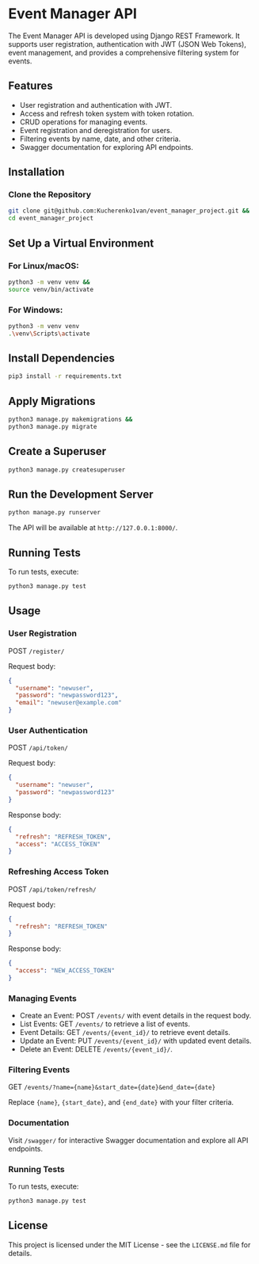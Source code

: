 # Event Manager API

The Event Manager API is developed using Django REST Framework. It supports user registration, authentication with JWT (JSON Web Tokens), event management, and provides a comprehensive filtering system for events.

## Features

- User registration and authentication with JWT.
- Access and refresh token system with token rotation.
- CRUD operations for managing events.
- Event registration and deregistration for users.
- Filtering events by name, date, and other criteria.
- Swagger documentation for exploring API endpoints.

## Installation

### Clone the Repository

```bash
git clone git@github.com:Kucherenko1van/event_manager_project.git &&
cd event_manager_project
```

## Set Up a Virtual Environment

### For Linux/macOS:

```bash
python3 -m venv venv &&
source venv/bin/activate
```

### For Windows:

```bash
python3 -m venv venv
.\venv\Scripts\activate
```

## Install Dependencies

```bash
pip3 install -r requirements.txt
```

## Apply Migrations

```bash
python3 manage.py makemigrations &&
python3 manage.py migrate
```

## Create a Superuser

```bash
python3 manage.py createsuperuser
```

## Run the Development Server

```bash
python manage.py runserver
```

The API will be available at `http://127.0.0.1:8000/`.


## Running Tests

To run tests, execute:
```bash
python3 manage.py test
````

## Usage

### User Registration
POST `/register/`

Request body:

```json
{
  "username": "newuser",
  "password": "newpassword123",
  "email": "newuser@example.com"
}
```

### User Authentication
POST `/api/token/`

Request body:

```json
{
  "username": "newuser",
  "password": "newpassword123"
}
```

Response body:

```json
{
  "refresh": "REFRESH_TOKEN",
  "access": "ACCESS_TOKEN"
}
```

### Refreshing Access Token
POST `/api/token/refresh/`

Request body:

```json
{
  "refresh": "REFRESH_TOKEN"
}
```

Response body:

```json
{
  "access": "NEW_ACCESS_TOKEN"
}
```

### Managing Events

* Create an Event: POST `/events/` with event details in the request body.
* List Events: GET `/events/` to retrieve a list of events.
* Event Details: GET `/events/{event_id}/` to retrieve event details.
* Update an Event: PUT `/events/{event_id}/` with updated event details.
* Delete an Event: DELETE `/events/{event_id}/`.

### Filtering Events
GET `/events/?name={name}&start_date={date}&end_date={date}`

Replace `{name}`, `{start_date}`, and `{end_date}` with your filter criteria.

### Documentation
Visit `/swagger/` for interactive Swagger documentation and explore all API endpoints.

### Running Tests
To run tests, execute:

```bash
python3 manage.py test
```

## License
This project is licensed under the MIT License - see the `LICENSE.md` file for details.